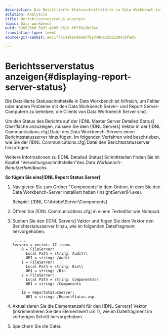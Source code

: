 ```yaml
---
description: Die Detaillierte Statusschnittstelle in Data Workbench ist hilfreich, um Fehler oder andere Probleme mit den Data Workbench Server- und Report Server-Computern zu beheben, die Clients von Data Workbench Server sind.
solution: Analytics
title: Berichtsserverstatus anzeigen
topic: Data workbench
uuid: 5260266d-5bd1-4905-9619-f67f6e1bc54c
translation-type: tm+mt
source-git-commit: aec1f7b14198cdde91f61d490a235022943bfedb

---
```



# Berichtsserverstatus anzeigen{#displaying-report-server-status}

Die Detaillierte Statusschnittstelle in Data Workbench ist hilfreich, um Fehler oder andere Probleme mit den Data Workbench Server- und Report Server-Computern zu beheben, die Clients von Data Workbench Server sind.

Um den Status des Berichts auf der [!DNL Master Server Detailed Status] Oberfläche anzuzeigen, müssen Sie dem [!DNL Servers] Vektor in der [!DNL Communications.cfg] Datei des Data Workbench-Servers einen Berichtsstatusserver hinzufügen. Im folgenden Verfahren wird beschrieben, wie Sie der [!DNL Communications.cfg] Datei den Berichtsstatusserver hinzufügen:

Weitere Informationen zu [!DNL Detailed Status] Schnittstellen finden Sie im Kapitel &quot;Verwaltungsschnittstellen&quot;des *Data Workbench-Benutzerhandbuchs*.

**So fügen Sie eine[!DNL Report Status Server]**

1. Navigieren Sie zum Ordner &quot;Components&quot;in dem Ordner, in dem Sie den Data Workbench-Server installiert haben (InsightServer64.exe).

   Beispiel: [!DNL C:\Adobe\Server\Components]
1. Öffnen Sie [!DNL Communications.cfg] in einem Texteditor wie Notepad.
1. Suchen Sie den [!DNL Servers] Vektor und fügen Sie dem Vektor den Berichtsstatusserver hinzu, wie im folgenden Dateifragment hervorgehoben.

   ```
    . . .
   Servers = vector: 17 items
       0 = FileServer: 
         Local Path = string: Audit\\
         URI = string: /Audit
       1 = FileServer: 
         Local Path = string: Bin\\
         URI = string: /Bin
       2 = FileServer: 
         Local Path = string: Components\\
         URI = string: /Components
     . . .
       16 = ReportStatusServer: 
         URI = string: /ReportStatus.vsp
   ```

1. Aktualisieren Sie die Elementanzahl für den [!DNL Servers] Vektor (inkrementieren Sie den Elementwert um 1), wie im Dateifragment im vorherigen Schritt hervorgehoben.
1. Speichern Sie die Datei.
